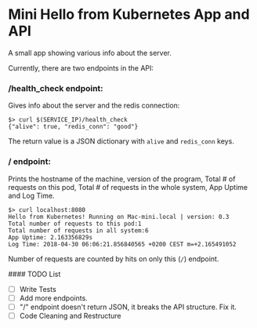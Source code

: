 # Mini Hello from Kubernetes App and API

A small app showing various info about the server. 

Currently, there are two endpoints in the API:

### /health_check endpoint:

Gives info about the server and the redis connection:

```
$> curl $(SERVICE_IP)/health_check
{"alive": true, "redis_conn": "good"}
```

The return value is a JSON dictionary with `alive` and `redis_conn` keys.

### / endpoint:

Prints the hostname of the machine, version of the program, Total # of requests on
this pod, Total # of requests in the whole system, App Uptime and Log Time.
```
$> curl localhost:8080
Hello from Kubernetes! Running on Mac-mini.local | version: 0.3
Total number of requests to this pod:1
Total number of requests in all system:6
App Uptime: 2.163356829s
Log Time: 2018-04-30 06:06:21.856840565 +0200 CEST m=+2.165491052
```
Number of requests are counted by hits on only this (`/`) endpoint.

#### TODO List
- [ ] Write Tests
- [ ] Add more endpoints.
- [ ] "/" endpoint doesn't return JSON, it breaks the API structure. Fix it.
- [ ] Code Cleaning and Restructure

